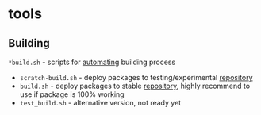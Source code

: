 # tools

## Building
`*build.sh` - scripts for [automating](https://github.com/clearfraction/ffmpeg/blob/master/.travis.yml) building process

* `scratch-build.sh` - deploy packages to testing/experimental [repository](https://gitlab.com/clearfraction/scratch-repository)
* `build.sh` - deploy packages to stable [repository](https://gitlab.com/clearfraction/repository), highly recommend to use if package is 100% working
* `test_build.sh` - alternative version, not ready yet

